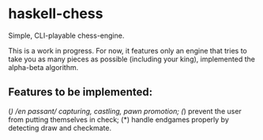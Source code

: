 # haskell-chess

Simple, CLI-playable chess-engine.

This is a work in progress. For now, it features only an engine that tries to
take you as many pieces as possible (including your king), implemented the
alpha-beta algorithm.

## Features to be implemented:
(*) /en passant/ capturing, castling, pawn promotion;
(*) prevent the user from putting themselves in check;
(*) handle endgames properly by detecting draw and checkmate.
